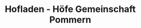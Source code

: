 ---
title: "Hofladen - Höfe Gemeinschaft Pommern"
url: /rothenklempenow/hofladen-hoefe-gemeinschaft-pommern/
shop: Hofladen
---